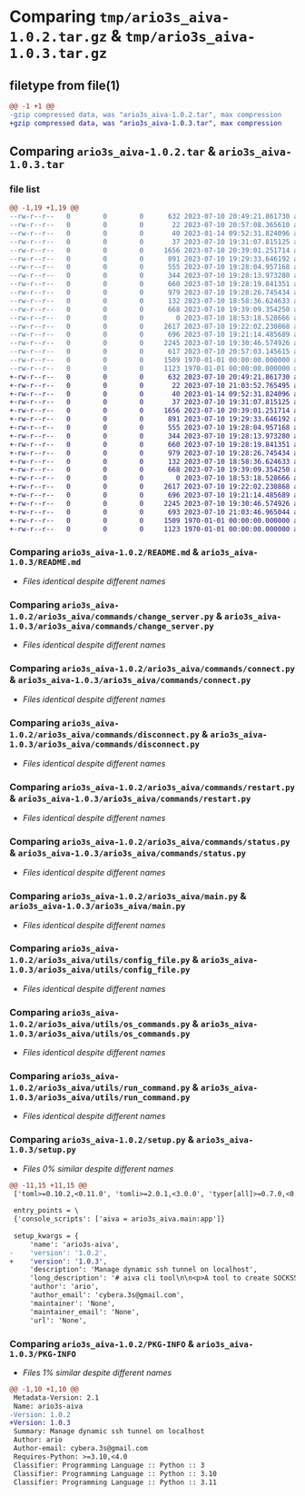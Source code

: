 # Comparing `tmp/ario3s_aiva-1.0.2.tar.gz` & `tmp/ario3s_aiva-1.0.3.tar.gz`

## filetype from file(1)

```diff
@@ -1 +1 @@
-gzip compressed data, was "ario3s_aiva-1.0.2.tar", max compression
+gzip compressed data, was "ario3s_aiva-1.0.3.tar", max compression
```

## Comparing `ario3s_aiva-1.0.2.tar` & `ario3s_aiva-1.0.3.tar`

### file list

```diff
@@ -1,19 +1,19 @@
--rw-r--r--   0        0        0      632 2023-07-10 20:49:21.861730 ario3s_aiva-1.0.2/README.md
--rw-r--r--   0        0        0       22 2023-07-10 20:57:08.365610 ario3s_aiva-1.0.2/ario3s_aiva/__init__.py
--rw-r--r--   0        0        0       40 2023-01-14 09:52:31.824096 ario3s_aiva-1.0.2/ario3s_aiva/__main__.py
--rw-r--r--   0        0        0       37 2023-07-10 19:31:07.815125 ario3s_aiva-1.0.2/ario3s_aiva/commands/__init__.py
--rw-r--r--   0        0        0     1656 2023-07-10 20:39:01.251714 ario3s_aiva-1.0.2/ario3s_aiva/commands/change_server.py
--rw-r--r--   0        0        0      891 2023-07-10 19:29:33.646192 ario3s_aiva-1.0.2/ario3s_aiva/commands/connect.py
--rw-r--r--   0        0        0      555 2023-07-10 19:28:04.957168 ario3s_aiva-1.0.2/ario3s_aiva/commands/disconnect.py
--rw-r--r--   0        0        0      344 2023-07-10 19:28:13.973280 ario3s_aiva-1.0.2/ario3s_aiva/commands/list_servers.py
--rw-r--r--   0        0        0      660 2023-07-10 19:28:19.841351 ario3s_aiva-1.0.2/ario3s_aiva/commands/restart.py
--rw-r--r--   0        0        0      979 2023-07-10 19:28:26.745434 ario3s_aiva-1.0.2/ario3s_aiva/commands/status.py
--rw-r--r--   0        0        0      132 2023-07-10 18:58:36.624633 ario3s_aiva-1.0.2/ario3s_aiva/config.py
--rw-r--r--   0        0        0      668 2023-07-10 19:39:09.354250 ario3s_aiva-1.0.2/ario3s_aiva/main.py
--rw-r--r--   0        0        0        0 2023-07-10 18:53:18.528666 ario3s_aiva-1.0.2/ario3s_aiva/utils/__init__.py
--rw-r--r--   0        0        0     2617 2023-07-10 19:22:02.230868 ario3s_aiva-1.0.2/ario3s_aiva/utils/config_file.py
--rw-r--r--   0        0        0      696 2023-07-10 19:21:14.485689 ario3s_aiva-1.0.2/ario3s_aiva/utils/os_commands.py
--rw-r--r--   0        0        0     2245 2023-07-10 19:30:46.574926 ario3s_aiva-1.0.2/ario3s_aiva/utils/run_command.py
--rw-r--r--   0        0        0      617 2023-07-10 20:57:03.145615 ario3s_aiva-1.0.2/pyproject.toml
--rw-r--r--   0        0        0     1509 1970-01-01 00:00:00.000000 ario3s_aiva-1.0.2/setup.py
--rw-r--r--   0        0        0     1123 1970-01-01 00:00:00.000000 ario3s_aiva-1.0.2/PKG-INFO
+-rw-r--r--   0        0        0      632 2023-07-10 20:49:21.861730 ario3s_aiva-1.0.3/README.md
+-rw-r--r--   0        0        0       22 2023-07-10 21:03:52.765495 ario3s_aiva-1.0.3/ario3s_aiva/__init__.py
+-rw-r--r--   0        0        0       40 2023-01-14 09:52:31.824096 ario3s_aiva-1.0.3/ario3s_aiva/__main__.py
+-rw-r--r--   0        0        0       37 2023-07-10 19:31:07.815125 ario3s_aiva-1.0.3/ario3s_aiva/commands/__init__.py
+-rw-r--r--   0        0        0     1656 2023-07-10 20:39:01.251714 ario3s_aiva-1.0.3/ario3s_aiva/commands/change_server.py
+-rw-r--r--   0        0        0      891 2023-07-10 19:29:33.646192 ario3s_aiva-1.0.3/ario3s_aiva/commands/connect.py
+-rw-r--r--   0        0        0      555 2023-07-10 19:28:04.957168 ario3s_aiva-1.0.3/ario3s_aiva/commands/disconnect.py
+-rw-r--r--   0        0        0      344 2023-07-10 19:28:13.973280 ario3s_aiva-1.0.3/ario3s_aiva/commands/list_servers.py
+-rw-r--r--   0        0        0      660 2023-07-10 19:28:19.841351 ario3s_aiva-1.0.3/ario3s_aiva/commands/restart.py
+-rw-r--r--   0        0        0      979 2023-07-10 19:28:26.745434 ario3s_aiva-1.0.3/ario3s_aiva/commands/status.py
+-rw-r--r--   0        0        0      132 2023-07-10 18:58:36.624633 ario3s_aiva-1.0.3/ario3s_aiva/config.py
+-rw-r--r--   0        0        0      668 2023-07-10 19:39:09.354250 ario3s_aiva-1.0.3/ario3s_aiva/main.py
+-rw-r--r--   0        0        0        0 2023-07-10 18:53:18.528666 ario3s_aiva-1.0.3/ario3s_aiva/utils/__init__.py
+-rw-r--r--   0        0        0     2617 2023-07-10 19:22:02.230868 ario3s_aiva-1.0.3/ario3s_aiva/utils/config_file.py
+-rw-r--r--   0        0        0      696 2023-07-10 19:21:14.485689 ario3s_aiva-1.0.3/ario3s_aiva/utils/os_commands.py
+-rw-r--r--   0        0        0     2245 2023-07-10 19:30:46.574926 ario3s_aiva-1.0.3/ario3s_aiva/utils/run_command.py
+-rw-r--r--   0        0        0      693 2023-07-10 21:03:46.965044 ario3s_aiva-1.0.3/pyproject.toml
+-rw-r--r--   0        0        0     1509 1970-01-01 00:00:00.000000 ario3s_aiva-1.0.3/setup.py
+-rw-r--r--   0        0        0     1123 1970-01-01 00:00:00.000000 ario3s_aiva-1.0.3/PKG-INFO
```

### Comparing `ario3s_aiva-1.0.2/README.md` & `ario3s_aiva-1.0.3/README.md`

 * *Files identical despite different names*

### Comparing `ario3s_aiva-1.0.2/ario3s_aiva/commands/change_server.py` & `ario3s_aiva-1.0.3/ario3s_aiva/commands/change_server.py`

 * *Files identical despite different names*

### Comparing `ario3s_aiva-1.0.2/ario3s_aiva/commands/connect.py` & `ario3s_aiva-1.0.3/ario3s_aiva/commands/connect.py`

 * *Files identical despite different names*

### Comparing `ario3s_aiva-1.0.2/ario3s_aiva/commands/disconnect.py` & `ario3s_aiva-1.0.3/ario3s_aiva/commands/disconnect.py`

 * *Files identical despite different names*

### Comparing `ario3s_aiva-1.0.2/ario3s_aiva/commands/restart.py` & `ario3s_aiva-1.0.3/ario3s_aiva/commands/restart.py`

 * *Files identical despite different names*

### Comparing `ario3s_aiva-1.0.2/ario3s_aiva/commands/status.py` & `ario3s_aiva-1.0.3/ario3s_aiva/commands/status.py`

 * *Files identical despite different names*

### Comparing `ario3s_aiva-1.0.2/ario3s_aiva/main.py` & `ario3s_aiva-1.0.3/ario3s_aiva/main.py`

 * *Files identical despite different names*

### Comparing `ario3s_aiva-1.0.2/ario3s_aiva/utils/config_file.py` & `ario3s_aiva-1.0.3/ario3s_aiva/utils/config_file.py`

 * *Files identical despite different names*

### Comparing `ario3s_aiva-1.0.2/ario3s_aiva/utils/os_commands.py` & `ario3s_aiva-1.0.3/ario3s_aiva/utils/os_commands.py`

 * *Files identical despite different names*

### Comparing `ario3s_aiva-1.0.2/ario3s_aiva/utils/run_command.py` & `ario3s_aiva-1.0.3/ario3s_aiva/utils/run_command.py`

 * *Files identical despite different names*

### Comparing `ario3s_aiva-1.0.2/setup.py` & `ario3s_aiva-1.0.3/setup.py`

 * *Files 0% similar despite different names*

```diff
@@ -11,15 +11,15 @@
 ['toml>=0.10.2,<0.11.0', 'tomli>=2.0.1,<3.0.0', 'typer[all]>=0.7.0,<0.8.0']
 
 entry_points = \
 {'console_scripts': ['aiva = ario3s_aiva.main:app']}
 
 setup_kwargs = {
     'name': 'ario3s-aiva',
-    'version': '1.0.2',
+    'version': '1.0.3',
     'description': 'Manage dynamic ssh tunnel on localhost',
     'long_description': '# aiva cli tool\n\n<p>A tool to create SOCKS5 proxy on localhost</p>\n\n\n## Configuration\n<p>Default config file path is /home/USERNAME/.aiva.toml\n\n<b>Config file Format</b>\n```\n[default]\nusername = "<DEFAULT USERNAME>"\nlocal_port = <DEFAULT BIND PORT>\nserver_label = "<DEFAULT LABEL>"\n\n[server_<label>]\nip = <server-ip>\nport = <server-port>\n\n[server_<label>]\n...\n\n```\n</p>\n\n## Usage\n\nConnects to server using ssh\n```\naiva connect  \n```\n\nDisconnects from server\n```\naiva disconnect  \n```\n\nGet connection status\n```\naiva status [-d] \n```\n\nList available servers\n```\naiva list_servers\n```\n\nChange default server\n```\naiva change-server\n```',
     'author': 'ario',
     'author_email': 'cybera.3s@gmail.com',
     'maintainer': 'None',
     'maintainer_email': 'None',
     'url': 'None',
```

### Comparing `ario3s_aiva-1.0.2/PKG-INFO` & `ario3s_aiva-1.0.3/PKG-INFO`

 * *Files 1% similar despite different names*

```diff
@@ -1,10 +1,10 @@
 Metadata-Version: 2.1
 Name: ario3s-aiva
-Version: 1.0.2
+Version: 1.0.3
 Summary: Manage dynamic ssh tunnel on localhost
 Author: ario
 Author-email: cybera.3s@gmail.com
 Requires-Python: >=3.10,<4.0
 Classifier: Programming Language :: Python :: 3
 Classifier: Programming Language :: Python :: 3.10
 Classifier: Programming Language :: Python :: 3.11
```

